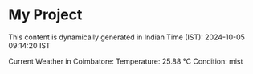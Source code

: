 # My Project

This content is dynamically generated in Indian Time (IST): 2024-10-05 09:14:20 IST


Current Weather in Coimbatore:
Temperature: 25.88 °C
Condition: mist
